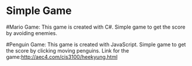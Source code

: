 # Simple Game

#Mario Game: 
This game is created with C#. 
Simple game to get the score by avoiding enemies.

#Penguin Game: 
This game is created with JavaScript. 
Simple game to get the score by clicking moving penguins. 
Link for the game:http://aec4.com/cis3100/heekyung.html
